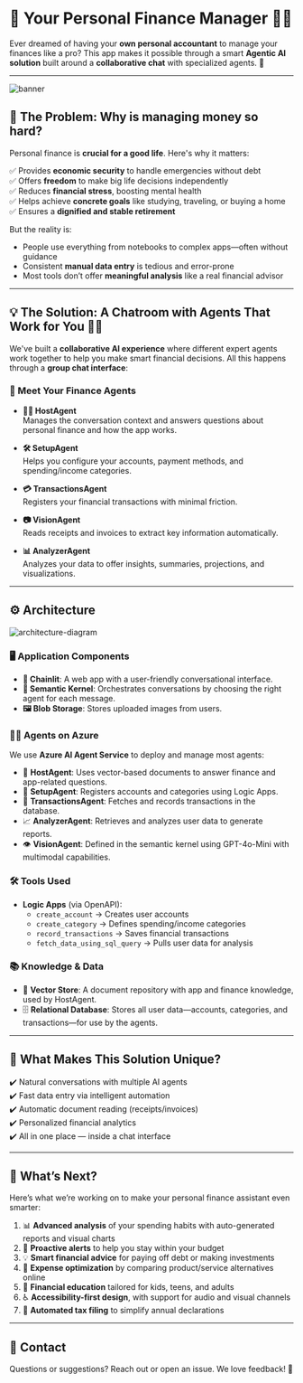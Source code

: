 # 💸 Your Personal Finance Manager 🤖💬

Ever dreamed of having your **own personal accountant** to manage your finances like a pro? This app makes it possible through a smart **Agentic AI solution** built around a **collaborative chat** with specialized agents. 🚀

---
![banner](https://github.com/user-attachments/assets/aff6ed54-df13-450d-9220-91e0c9dfa3f8)

## 🧩 The Problem: Why is managing money so hard?

Personal finance is **crucial for a good life**. Here's why it matters:

✅ Provides **economic security** to handle emergencies without debt  
✅ Offers **freedom** to make big life decisions independently  
✅ Reduces **financial stress**, boosting mental health  
✅ Helps achieve **concrete goals** like studying, traveling, or buying a home  
✅ Ensures a **dignified and stable retirement**

But the reality is:
- People use everything from notebooks to complex apps—often without guidance  
- Consistent **manual data entry** is tedious and error-prone  
- Most tools don’t offer **meaningful analysis** like a real financial advisor

---

## 💡 The Solution: A Chatroom with Agents That Work for You 💬✨

We've built a **collaborative AI experience** where different expert agents work together to help you make smart financial decisions. All this happens through a **group chat interface**:

### 🧠 Meet Your Finance Agents

- **👨‍💼 HostAgent**  
  Manages the conversation context and answers questions about personal finance and how the app works.

- **🛠️ SetupAgent**  
  Helps you configure your accounts, payment methods, and spending/income categories.

- **💳 TransactionsAgent**  
  Registers your financial transactions with minimal friction.

- **📷 VisionAgent**  
  Reads receipts and invoices to extract key information automatically.

- **📊 AnalyzerAgent**  
  Analyzes your data to offer insights, summaries, projections, and visualizations.

---

## ⚙️ Architecture

![architecture-diagram](https://github.com/user-attachments/assets/09403d2e-9cf1-4951-9655-fa052988f1d6)

### 🖥️ Application Components

- **🔗 Chainlit**: A web app with a user-friendly conversational interface.  
- **🧠 Semantic Kernel**: Orchestrates conversations by choosing the right agent for each message.  
- **🖼️ Blob Storage**: Stores uploaded images from users.  

### 🧑‍💻 Agents on Azure

We use **Azure AI Agent Service** to deploy and manage most agents:

- 📁 **HostAgent**: Uses vector-based documents to answer finance and app-related questions.
- 🏦 **SetupAgent**: Registers accounts and categories using Logic Apps.
- 💸 **TransactionsAgent**: Fetches and records transactions in the database.
- 📈 **AnalyzerAgent**: Retrieves and analyzes user data to generate reports.
- 👁️ **VisionAgent**: Defined in the semantic kernel using GPT-4o-Mini with multimodal capabilities.

### 🛠️ Tools Used

- **Logic Apps** (via OpenAPI):
  - `create_account` → Creates user accounts
  - `create_category` → Defines spending/income categories
  - `record_transactions` → Saves financial transactions
  - `fetch_data_using_sql_query` → Pulls user data for analysis

### 📚 Knowledge & Data

- 🧠 **Vector Store**: A document repository with app and finance knowledge, used by HostAgent.  
- 🗄️ **Relational Database**: Stores all user data—accounts, categories, and transactions—for use by the agents.

---

## 🚀 What Makes This Solution Unique?

✔️ Natural conversations with multiple AI agents  
✔️ Fast data entry via intelligent automation  
✔️ Automatic document reading (receipts/invoices)  
✔️ Personalized financial analytics  
✔️ All in one place — inside a chat interface

---

## 🧪 What’s Next?

Here’s what we’re working on to make your personal finance assistant even smarter:

1. 📊 **Advanced analysis** of your spending habits with auto-generated reports and visual charts  
2. 🚨 **Proactive alerts** to help you stay within your budget  
3. 💡 **Smart financial advice** for paying off debt or making investments  
4. 🧾 **Expense optimization** by comparing product/service alternatives online  
5. 🧠 **Financial education** tailored for kids, teens, and adults  
6. ♿ **Accessibility-first design**, with support for audio and visual channels  
7. 🧾 **Automated tax filing** to simplify annual declarations

---
## 💬 Contact

Questions or suggestions? Reach out or open an issue. We love feedback! 💌

